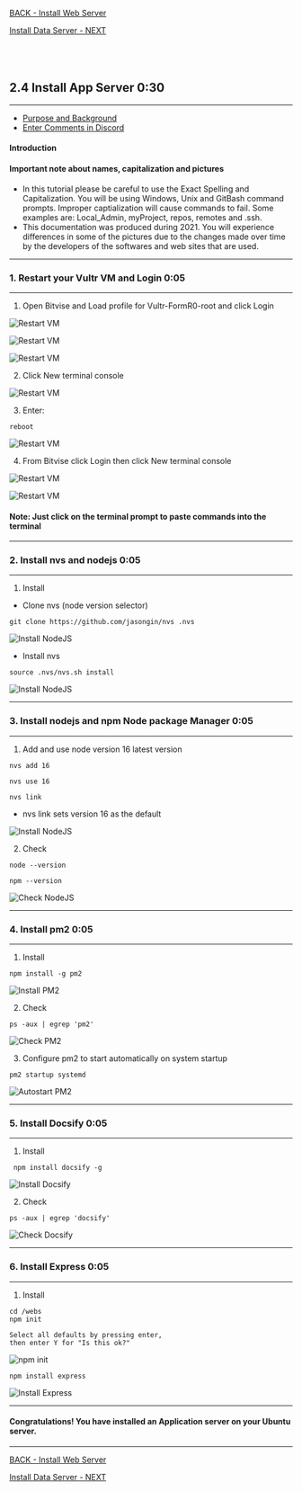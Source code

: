 <!-- ------------------------------------------------------------------------- -->

<div class="page-back">

[BACK - Install Web Server     ](/Setup/fr0303_Setup-Web-Server-Ubuntu.md)
</div><div class="page-next">

[Install Data Server - NEXT](/Setup/fr0305_Setup-Data-Server-Ubuntu.md)
</div><div style="margin-top:35px">&nbsp;</div>

<!-- ------------------------------------------------------------------------- -->


## 2.4 Install App Server 0:30
----
- [Purpose and Background](../Setup/purposes/pfr0304_Setup-App-Server-Ubuntu.md)
- [Enter Comments in Discord](https://discord.com/channels/928752444316483585/931218086256857118)

#### Introduction


#### Important note about names, capitalization and pictures
- In this tutorial please be careful to use the Exact Spelling and Capitalization. You will be using Windows, Unix and GitBash command prompts. Improper captialization will cause commands to fail. Some examples are: Local_Admin, myProject, repos, remotes and .ssh.
- This documentation was produced during 2021. You will experience differences in some of the pictures due to the changes made over time by the developers of the softwares and web sites that are used.

----
### 1. Restart your Vultr VM and Login 0:05

----
1. Open Bitvise and Load profile for Vultr-FormR0-root and click Login

![Restart VM](./images/fr0300-01_restart-vm.png "Restart VM")

![Restart VM](./images/fr0300-01_restart-vm1.png "Restart VM")

![Restart VM](./images/fr0300-01_restart-vm2.png "Restart VM")

2. Click New terminal console

![Restart VM](./images/fr0301-09_Vultr-New-Profile-Console.png "Restart VM")

3. Enter:

```
reboot
```

![Restart VM](./images/fr0300-01_restart-vm4.png "Restart VM")

4. From Bitvise click Login then click New terminal console

![Restart VM](./images/fr0300-01_restart-vm2.png "Restart VM")

![Restart VM](./images/fr0301-09_Vultr-New-Profile-Console.png "Restart VM")

#### Note: Just click on the terminal prompt to paste commands into the terminal 
----
### 2. Install nvs and nodejs 0:05
----

1. Install 

- Clone nvs (node version selector)

```
git clone https://github.com/jasongin/nvs .nvs
```

![Install NodeJS](./images/fr0304-01_Ubuntu-install-nodejs1.png "Install NodeJS")

- Install nvs

```
source .nvs/nvs.sh install
```

![Install NodeJS](./images/fr0304-01_Ubuntu-install-nodejs2.png "Install NodeJS")


----
### 3. Install nodejs and npm Node package Manager 0:05
----

1. Add and use node version 16 latest version 

```
nvs add 16

nvs use 16

nvs link
```

- nvs link sets version 16 as the default

![Install NodeJS](./images/fr0304-01_Ubuntu-install-nodejs3.png "Install NodeJS")

2. Check

```
node --version

npm --version
```

![Check NodeJS](./images/fr0304-01_Ubuntu-install-nodejs4.png "Check NodeJS")

----
### 4. Install  pm2 0:05
----

1. Install
```
npm install -g pm2
```

![Install PM2](./images/fr0304-05_Ubuntu-install-pm2.png "Install PM2")

2. Check
```
ps -aux | egrep 'pm2'
```

![Check PM2](./images/fr0304-06_Ubuntu-check-pm2.png "Check PM2")

3. Configure pm2 to start automatically on system startup
```
pm2 startup systemd
```

![Autostart PM2](./images/fr0304-07_Ubuntu-autostart-pm2.png "Autostart PM2")

----
### 5. Install Docsify 0:05
----

1. Install

```
 npm install docsify -g
```

![Install Docsify](./images/fr0304-08_Ubuntu-install-docsify.png "Install Docsify")

2. Check

```
ps -aux | egrep 'docsify'
```

![Check Docsify](./images/fr0304-09_Ubuntu-check-docsify.png "Check Docsify")

----
### 6. Install Express 0:05
----

1. Install 

```
cd /webs
npm init

Select all defaults by pressing enter,
then enter Y for "Is this ok?"
```

![npm init](./images/fr0304-10_Ubuntu-npm-init.png "npm init")

```
npm install express
```

![Install Express](./images/fr0304-11_Ubuntu-install-express.png "Install Express")


----
#### Congratulations! You have installed an Application server on your Ubuntu server.
----

<!-- ------------------------------------------------------------------------- -->

<div class="page-back">

[BACK - Install Web Server     ](/Setup/fr0303_Setup-Web-Server-Ubuntu.md)
</div><div class="page-next">

[Install Data Server - NEXT](/Setup/fr0305_Setup-Data-Server-Ubuntu.md)
</div>

<!-- ------------------------------------------------------------------------- -->

